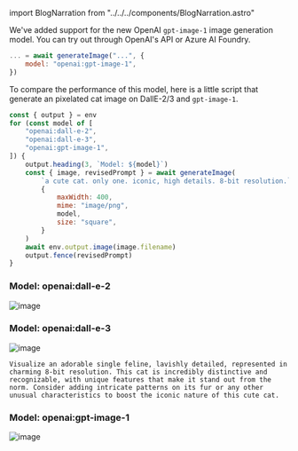 import BlogNarration from "../../../components/BlogNarration.astro"

<BlogNarration />

We've added support for the new OpenAI `gpt-image-1` image generation model.
You can try out through OpenAI's API or Azure AI Foundry.

```js 'model: "openai:gpt-image-1"'
... = await generateImage("...", {
    model: "openai:gpt-image-1",
})
```

To compare the performance of this model, here is a little script that
generate an pixelated cat image on DallE-2/3 and `gpt-image-1`.

```js title="images.genai.mjs" wrap
const { output } = env
for (const model of [
    "openai:dall-e-2",
    "openai:dall-e-3",
    "openai:gpt-image-1",
]) {
    output.heading(3, `Model: ${model}`)
    const { image, revisedPrompt } = await generateImage(
        `a cute cat. only one. iconic, high details. 8-bit resolution.`,
        {
            maxWidth: 400,
            mime: "image/png",
            model,
            size: "square",
        }
    )
    await env.output.image(image.filename)
    output.fence(revisedPrompt)
}
```

### Model: openai:dall-e-2

![image](./88daddda0cbe49a60fe7b11db44b2f037c0e70f8469884df13e0bbaff8bb66de.png)

### Model: openai:dall-e-3

![image](./8ce06ae2b0bd7193701d7914faf3faf9b384ae6d3d8cb1d29113b47900aad66a.png)

```
Visualize an adorable single feline, lavishly detailed, represented in charming 8-bit resolution. This cat is incredibly distinctive and recognizable, with unique features that make it stand out from the norm. Consider adding intricate patterns on its fur or any other unusual characteristics to boost the iconic nature of this cute cat.
```

### Model: openai:gpt-image-1

![image](./9c8d4a6bd2b023110b8e716ca48acae431401adf1c8d816c9b986abefa6acafe.png)